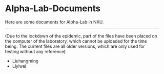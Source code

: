# Alpha-Lab-Documents
Here are some documents for Alpha-Lab in NXU.
***
(Due to the lockdown of the epidemic, part of the files have been placed on the computer of the laboratory, which cannot be uploaded for the time being. The current files are all older versions, which are only used for testing without any reference)

* Liuhangming
* Liyiwei


